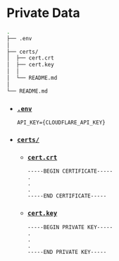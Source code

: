 # Private Data

```sh
.
├── .env
│
├── certs/
│  ├── cert.crt
│  ├── cert.key
│  │
│  └── README.md
│
└── README.md
```

- ### [`.env`](.env)

  ```
  API_KEY={CLOUDFLARE_API_KEY}
  ```

- ### [`certs/`](certs)

  - ### [`cert.crt`](certs/cert.crt)

    ```
    -----BEGIN CERTIFICATE-----
    .
    .
    .
    -----END CERTIFICATE-----
    ```

  - ### [`cert.key`](certs/cert.key)

    ```
    -----BEGIN PRIVATE KEY-----
    .
    .
    .
    -----END PRIVATE KEY-----
    ```
